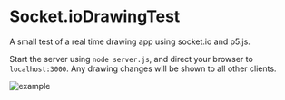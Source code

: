 # Socket.ioDrawingTest
A small test of a real time drawing app using socket.io and p5.js. 

Start the server using `node server.js`, and direct your browser to `localhost:3000`. Any drawing changes will be shown to all other clients.

![example](https://i.imgur.com/M72WFdO.gif)
